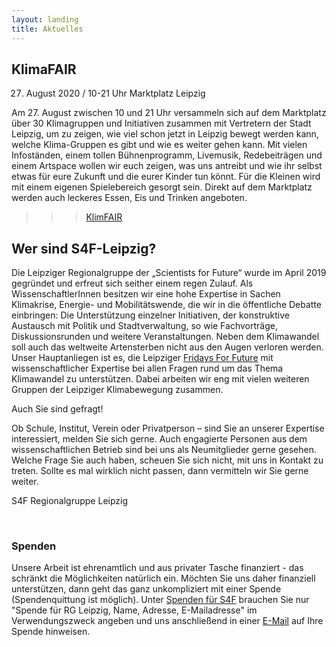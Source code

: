 ```yaml
---
layout: landing
title: Aktuelles
---
```

<h2>KlimaFAIR</h2>

27. August 2020 / 10-21 Uhr
Marktplatz Leipzig

Am 27. August zwischen 10 und 21 Uhr versammeln sich auf dem Marktplatz über 30 Klimagruppen und Initiativen zusammen mit Vertretern der Stadt Leipzig, um zu zeigen, wie viel schon jetzt in Leipzig bewegt werden kann, welche Klima-Gruppen es gibt und wie es weiter gehen kann. Mit vielen Infoständen, einem tollen Bühnenprogramm, Livemusik, Redebeiträgen und einem Artspace wollen wir euch zeigen, was uns antreibt und wie ihr selbst etwas für eure Zukunft und die eurer Kinder tun könnt. Für die Kleinen wird mit einem eigenen Spielebereich gesorgt sein. Direkt auf dem Marktplatz werden auch leckeres Essen, Eis und Trinken angeboten.
>>> <a href="https://leipzigfuersklima.de/klimafair-2022/">KlimFAIR</a>

<h2>Wer sind S4F-Leipzig?</h2>

Die Leipziger Regionalgruppe der „Scientists for Future“ wurde im April 2019 gegründet und erfreut sich seither einem regen Zulauf. Als WissenschaftlerInnen besitzen wir eine hohe Expertise in Sachen Klimakrise, Energie- und Mobilitätswende, die wir in die öffentliche Debatte einbringen: Die Unterstützung einzelner Initiativen, der konstruktive Austausch mit Politik und Stadtverwaltung, so wie Fachvorträge, Diskussionsrunden und weitere Veranstaltungen. Neben dem Klimawandel soll auch das weltweite Artensterben nicht aus den Augen verloren werden. Unser Hauptanliegen ist es, die Leipziger <a href="https://fffleipzig.de/" target="blank">Fridays For Future</a> mit wissenschaftlicher Expertise bei allen Fragen rund um das Thema Klimawandel zu unterstützen. Dabei arbeiten wir eng mit vielen weiteren Gruppen der Leipziger Klimabewegung zusammen.

Auch Sie sind gefragt! 

Ob Schule, Institut, Verein oder Privatperson – sind Sie an unserer Expertise interessiert, melden Sie sich gerne. Auch engagierte Personen aus dem wissenschaftlichen Betrieb sind bei uns als Neumitglieder gerne gesehen. Welche Frage Sie auch haben, scheuen Sie sich nicht, mit uns in Kontakt zu treten. Sollte es mal wirklich nicht passen, dann vermitteln wir Sie gerne weiter.

S4F Regionalgruppe Leipzig

<br>

<h3>Spenden</h3>

Unsere Arbeit ist ehrenamtlich und aus privater Tasche finanziert - das schränkt die Möglichkeiten natürlich ein. Möchten Sie uns daher finanziell unterstützen, dann geht das ganz unkompliziert mit einer Spende (Spendenquittung ist möglich). Unter <a href="https://de.scientists4future.org/ueber-uns/spenden/">Spenden für S4F</a> brauchen Sie nur "Spende für RG Leipzig, Name, Adresse, E-Mailadresse" im Verwendungszweck angeben und uns anschließend in einer <a href="mailto:leipzig@scientists4future.org">E-Mail</a> auf Ihre Spende hinweisen.
